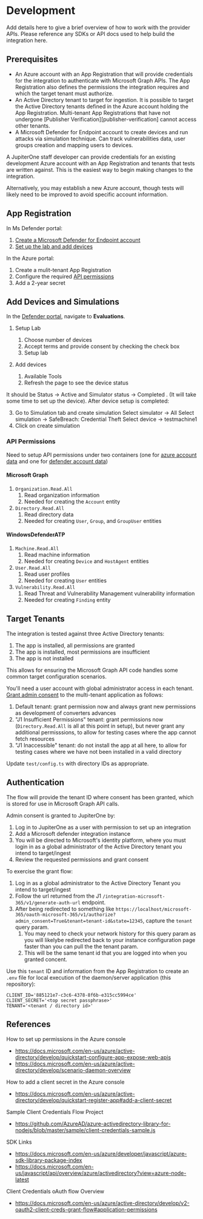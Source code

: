 # Development

Add details here to give a brief overview of how to work with the provider APIs.
Please reference any SDKs or API docs used to help build the integration here.

## Prerequisites

- An Azure account with an App Registration that will provide credentials for
  the integration to authenticate with Microsoft Graph APIs. The App
  Registration also defines the permissions the integration requires and which
  the target tenant must authorize.
- An Active Directory tenant to target for ingestion. It is possible to target
  the Active Directory tenants defined in the Azure account holding the App
  Registration. Multi-tenant App Registrations that have not undergone
  [Publisher Verification][publisher-verification] cannot access other tenants.
- A Microsoft Defender for Endpoint account to create devices and run attacks
  via simulation technique. Can track vulnerabilities data, user groups creation
  and mapping users to devices.

A JupiterOne staff developer can provide credentials for an existing development
Azure account with an App Registration and tenants that tests are written
against. This is the easiest way to begin making changes to the integration.

Alternatively, you may establish a new Azure account, though tests will likely
need to be improved to avoid specific account information.

## App Registration

In Ms Defender portal:

1. [Create a Microsoft Defender for Endpoint account](https://www.microsoft.com/en-us/security/business/threat-protection/endpoint-defender)
2. [Set up the lab and add devices](#add-devices-and-simulations)

In the Azure portal:

1. Create a mulit-tenant App Registration
2. Configure the required [API permissions](#api-permissions)
3. Add a 2-year secret

## Add Devices and Simulations

In the [Defender portal](https://security.microsoft.com/homepage), navigate to
**Evaluations**.

1. Setup Lab

   1. Choose number of devices
   2. Accept terms and provide consent by checking the check box
   3. Setup lab

2. Add devices
   1. Available Tools
   2. Refresh the page to see the device status

It should be Status → Active and Simulator status → Completed . (It will take
some time to set up the device). After device setup is completed:

3. Go to Simulation tab and create simulation Select simulator → All Select
   simulation → SafeBreach: Credential Theft Select device → testmachine1
4. Click on create simulation

### API Permissions

Need to setup API permissions under two containers (one for
[azure account data](#microsoft-graph) and one for
[defender account data](#windowsdefenderatp))

#### Microsoft Graph

1. `Organization.Read.All`
   1. Read organization information
   2. Needed for creating the `Account` entity
2. `Directory.Read.All`
   1. Read directory data
   2. Needed for creating `User`, `Group`, and `GroupUser` entities

#### WindowsDefenderATP

1. `Machine.Read.All`
   1. Read machine information
   2. Needed for creating `Device` and `HostAgent` entities
2. `User.Read.All`
   1. Read user profiles
   2. Needed for creating `User` entities
3. `Vulnerability.Read.All`
   1. Read Threat and Vulnerability Management vulnerability information
   2. Needed for creating `Finding` entity

## Target Tenants

The integration is tested against three Active Directory tenants:

1. The app is installed, all permissions are granted
1. The app is installed, most permissions are insufficient
1. The app is not installed

This allows for ensuring the Microsoft Graph API code handles some common target
configuration scenarios.

You'll need a user account with global administrator access in each tenant.
[Grant admin consent](#authentication) to the multi-tenant application as
follows:

1. Default tenant: grant permission now and always grant new permissions as
   development of converters advances
2. "J1 Insufficient Permissions" tenant: grant permissions now
   (`Directory.Read.All` is all at this point in setup), but never grant any
   additional permisssions, to allow for testing cases where the app cannot
   fetch resources
3. "J1 Inaccessible" tenant: do not install the app at all here, to allow for
   testing cases where we have not been installed in a valid directory

Update `test/config.ts` with directory IDs as appropriate.

## Authentication

The flow will provide the tenant ID where consent has been granted, which is
stored for use in Microsoft Graph API calls.

Admin consent is granted to JupiterOne by:

1. Log in to JupiterOne as a user with permission to set up an integration
2. Add a Microsoft defender integration instance
3. You will be directed to Microsoft's identity platform, where you must login
   in as a global administrator of the Active Directory tenant you intend to
   target/ingest
4. Review the requested permissions and grant consent

To exercise the grant flow:

1. Log in as a global administrator to the Active Directory Tenant you intend to
   target/ingest
1. Follow the url returned from the J1
   `/integration-microsoft-365/v1/generate-auth-url` endpoint.
1. After being redirected to something like
   `https://localhost/microsoft-365/oauth-microsoft-365/v1/authorize?admin_consent=True&tenant=tenant-id&state=12345`,
   capture the `tenant` query param.
   1. You may need to check your network history for this query param as you
      will likelybe redirected back to your instance configuration page faster
      than you can pull the the tenant param.
   1. This will be the same tenant id that you are logged into when you granted
      concent.

Use this `tenant` ID and information from the App Registration to create an
`.env` file for local execution of the daemon/server application (this
repository):

```
CLIENT_ID='885121e7-c3c6-4378-8f6b-e315cc5994ce'
CLIENT_SECRET='<top secret passphrase>'
TENANT='<tenant / directory id>'
```

## References

How to set up permissions in the Azure console

- https://docs.microsoft.com/en-us/azure/active-directory/develop/quickstart-configure-app-expose-web-apis
- https://docs.microsoft.com/en-us/azure/active-directory/develop/scenario-daemon-overview

How to add a client secret in the Azure console

- https://docs.microsoft.com/en-us/azure/active-directory/develop/quickstart-register-app#add-a-client-secret

Sample Client Credentials Flow Project

- https://github.com/AzureAD/azure-activedirectory-library-for-nodejs/blob/master/sample/client-credentials-sample.js

SDK Links

- https://docs.microsoft.com/en-us/azure/developer/javascript/azure-sdk-library-package-index
- https://docs.microsoft.com/en-us/javascript/api/overview/azure/activedirectory?view=azure-node-latest

Client Credentials oAuth flow Overview

- https://docs.microsoft.com/en-us/azure/active-directory/develop/v2-oauth2-client-creds-grant-flow#application-permissions

[msgraph-api]: https://docs.microsoft.com/en-us/graph/overview
